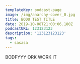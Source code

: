 ```yaml
---
templateKey: podcast-page
image: /img/anarchy-cover_0.jpg
title: BODU TEST TITLE
date: 2019-10-08T21:00:06.180Z
podcastURL: 123123123
description: '123123123123'
tags:
  - sasasa
---
```

BODFYYY ORK WORK IT
